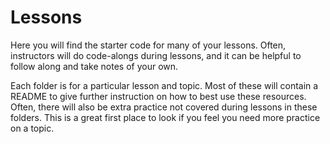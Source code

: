 # Lessons

Here you will find the starter code for many of your lessons. Often, instructors will do code-alongs during lessons, and it can be helpful to follow along and take notes of your own.

Each folder is for a particular lesson and topic. Most of these will contain a README to give further instruction on how to best use these resources. Often, there will also be extra practice not covered during lessons in these folders. This is a great first place to look if you feel you need more practice on a topic.
